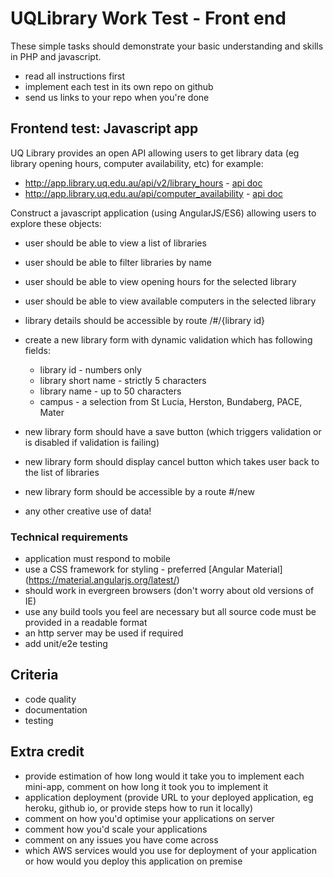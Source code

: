 # UQLibrary Work Test - Front end

These simple tasks should demonstrate your basic understanding and skills in PHP and javascript.

- read all instructions first
- implement each test in its own repo on github
- send us links to your repo when you're done

## Frontend test: Javascript app

UQ Library provides an open API allowing users to get library data (eg library opening hours, computer availability, etc) for example:
 - http://app.library.uq.edu.au/api/v2/library_hours - [api doc](https://)
 - http://app.library.uq.edu.au/api/computer_availability - [api doc](https://)
 
Construct a javascript application (using AngularJS/ES6) allowing users to explore these objects:
- user should be able to view a list of libraries 
- user should be able to filter libraries by name
- user should be able to view opening hours for the selected library
- user should be able to view available computers in the selected library
- library details should be accessible by route /#/{library id}
- create a new library form with dynamic validation which has following fields:
  - library id - numbers only
  - library short name - strictly 5 characters 
  - library name - up to 50 characters
  - campus - a selection from St Lucia, Herston, Bundaberg, PACE, Mater 
- new library form should have a save button (which triggers validation or is disabled if validation is failing)
- new library form should display cancel button which takes user back to the list of libraries
- new library form should be accessible by a route #/new
  
- any other creative use of data!

### Technical requirements

- application must respond to mobile
- use a CSS framework for styling - preferred [Angular Material] (https://material.angularjs.org/latest/)
- should work in evergreen browsers (don't worry about old versions of IE)
- use any build tools you feel are necessary but all source code must be provided in a readable format
- an http server may be used if required
- add unit/e2e testing

## Criteria

- code quality
- documentation
- testing

## Extra credit

- provide estimation of how long would it take you to implement each mini-app, comment on how long it took you to implement it
- application deployment (provide URL to your deployed application, eg heroku, github io, or provide steps how to run it locally)
- comment on how you'd optimise your applications on server
- comment how you'd scale your applications
- comment on any issues you have come across
- which AWS services would you use for deployment of your application or how would you deploy this application on premise 
 


